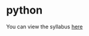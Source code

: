 # python

You can view the syllabus [here](https://github.com/saifeemustafaq/pypy/blob/main/syllabus.md)
